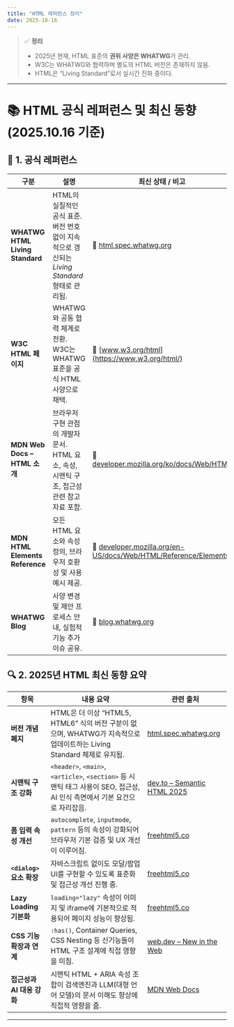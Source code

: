```yaml
---
title: "HTML 레퍼런스 정리"
date: 2025-10-16
---
```

> ✅ **정리**
>
> * 2025년 현재, HTML 표준의 **권위 사양은 WHATWG**가 관리.
> * W3C는 WHATWG와 협력하며 별도의 HTML 버전은 존재하지 않음.
> * HTML은 “Living Standard”로서 실시간 진화 중이다.

---

# 📚 HTML 공식 레퍼런스 및 최신 동향 (2025.10.16 기준)

## 🧭 1. 공식 레퍼런스

| 구분                              | 설명                                                               | 최신 상태 / 비고                                                                                                                              |
| ------------------------------- | ---------------------------------------------------------------- | --------------------------------------------------------------------------------------------------------------------------------------- |
| **WHATWG HTML Living Standard** | HTML의 실질적인 공식 표준. 버전 번호 없이 지속적으로 갱신되는 *Living Standard* 형태로 관리됨. |   🔗 [html.spec.whatwg.org](https://html.spec.whatwg.org/)                                                   |
| **W3C HTML 페이지**                | WHATWG와 공동 협력 체계로 전환. W3C는 WHATWG 표준을 공식 HTML 사양으로 채택.           | 🔗 [www.w3.org/html](https://www.w3.org/html/)                                                                                          |
| **MDN Web Docs – HTML 소개**      | 브라우저 구현 관점의 개발자 문서. HTML 요소, 속성, 시맨틱 구조, 접근성 관련 참고자료 포함.         | 🔗 [developer.mozilla.org/ko/docs/Web/HTML](https://developer.mozilla.org/ko/docs/Web/HTML)                                             |
| **MDN HTML Elements Reference** | 모든 HTML 요소와 속성 정의, 브라우저 호환성 및 사용 예시 제공.                          | 🔗 [developer.mozilla.org/en-US/docs/Web/HTML/Reference/Elements](https://developer.mozilla.org/en-US/docs/Web/HTML/Reference/Elements) |
| **WHATWG Blog**                 | 사양 변경 및 제안 프로세스 안내, 실험적 기능 추가 이슈 공유.                             | 🔗 [blog.whatwg.org](https://blog.whatwg.org/)                                                                                          |



## 🔍 2. 2025년 HTML 최신 동향 요약

| 항목                   | 내용 요약                                                                                          | 관련 출처                                                                                                                                                         |
| -------------------- | ---------------------------------------------------------------------------------------------- | ------------------------------------------------------------------------------------------------------------------------------------------------------------- |
| **버전 개념 폐지**         | HTML은 더 이상 “HTML5, HTML6” 식의 버전 구분이 없으며, WHATWG가 지속적으로 업데이트하는 Living Standard 체제로 유지됨.         | [html.spec.whatwg.org](https://html.spec.whatwg.org/)                                                                                                         |
| **시맨틱 구조 강화**        | `<header>`, `<main>`, `<article>`, `<section>` 등 시맨틱 태그 사용이 SEO, 접근성, AI 인식 측면에서 기본 요건으로 자리잡음. | [dev.to – Semantic HTML 2025](https://dev.to/gerryleonugroho/semantic-html-in-2025-the-bedrock-of-accessible-seo-ready-and-future-proof-web-experiences-2k01) |
| **폼 입력 속성 개선**       | `autocomplete`, `inputmode`, `pattern` 등의 속성이 강화되어 브라우저 기본 검증 및 UX 개선이 이루어짐.                   | [freehtml5.co](https://freehtml5.co/blog/whats-new-in-html5-in-2025-key-features-you-shouldnt-miss/)                                                          |
| **`<dialog>` 요소 확장** | 자바스크립트 없이도 모달/팝업 UI를 구현할 수 있도록 표준화 및 접근성 개선 진행 중.                                              | [freehtml5.co](https://freehtml5.co/blog/whats-new-in-html5-in-2025-key-features-you-shouldnt-miss/)                                                          |
| **Lazy Loading 기본화** | `loading="lazy"` 속성이 이미지 및 iframe에 기본적으로 적용되어 페이지 성능이 향상됨.                                     | [freehtml5.co](https://freehtml5.co/blog/whats-new-in-html5-in-2025-key-features-you-shouldnt-miss/)                                                          |
| **CSS 기능 확장과 연계**    | `:has()`, Container Queries, CSS Nesting 등 신기능들이 HTML 구조 설계에 직접 영향을 미침.                        | [web.dev – New in the Web](https://web.dev/blog/new-in-the-web-io2024)                                                                                        |
| **접근성과 AI 대응 강화**    | 시맨틱 HTML + ARIA 속성 조합이 검색엔진과 LLM(대형 언어 모델)의 문서 이해도 향상에 직접적 영향을 줌.                              | [MDN Web Docs](https://developer.mozilla.org/ko/docs/Web/HTML)                                                                                                |

---
